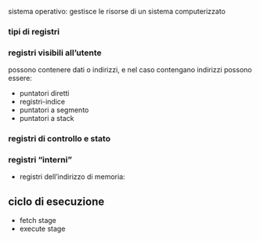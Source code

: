 sistema operativo: gestisce le risorse di un sistema computerizzato

### tipi di registri
### registri visibili all’utente
possono contenere dati o indirizzi, e nel caso contengano indirizzi possono essere: 
- puntatori diretti
- registri-indice
- puntatori a segmento
- puntatori a stack
### registri di controllo e stato
### registri “interni”
- registri dell’indirizzo di memoria:
## ciclo di esecuzione
- fetch stage
- execute stage